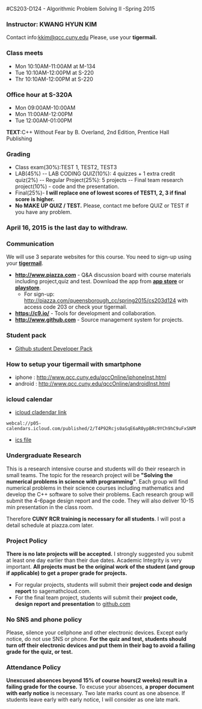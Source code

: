 #CS203-D124 - Algorithmic Problem Solving II -Spring 2015
### Instructor: KWANG HYUN KIM
Contact info:kkim@qcc.cuny.edu
Please, use your **tigermail.**
### Class meets
- Mon 10:10AM-11:00AM at M-134
- Tue 10:10AM-12:00PM at S-220
- Thr 10:10AM-12:00PM at S-220

### Office hour at S-320A
- Mon 09:00AM-10:00AM
- Mon 11:00AM-12:00PM
- Tue 12:00AM-01:00PM

**TEXT**:C++ Without Fear by B. Overland, 2nd Edition, Prentice Hall Publishing
### Grading
- Class exam(30%):TEST 1, TEST2, TEST3
- LAB(45%)
 -- LAB CODING QUIZ(10%): 4 quizzes + 1 extra credit quiz(2%)
 -- Regular Project(25%): 5 projects
 -- Final team research project(10%) - code and  the presentation.
- Final(25%)- **I will replace one of lowest scores of TEST1, 2, 3 if final score is higher.**
- **No MAKE UP QUIZ / TEST.** Please, contact me before QUIZ or TEST if you have any problem.

### April 16, 2015 is the last day to withdraw.

### Communication
We will use 3 separate websites for this course. You need to sign-up using your [**tigermail**](https://tigermail.qcc.cuny.edu/).
- **http://www.piazza.com** - Q&A discussion board with course materials including project,quiz and test. Download the app from [**app store**]() or [**playstore**]().
  - For sign-up: http://piazza.com/queensborough_cc/spring2015/cs203d124 with access code 203 or check your tigermail.
- **https://c9.io/** - Tools for development and collaboration.
- **http://www.github.com** - Source management system for projects.

### Student pack

 - [Github student Developer Pack](https://education.github.com/pack)

### How to setup your tigermail with smartphone
- iphone : http://www.qcc.cuny.edu/qccOnline/iphoneInst.html
- android : http://www.qcc.cuny.edu/qccOnline/androidInst.html

### icloud calendar

- [icloud cladendar link](webcal://p05-calendars.icloud.com/published/2/T4P92Rcjs0aSqE6aR0ypBRc9YCh9hC9uFxSNPM9ckid0mF5eCOW3oEphUT9J_f5u1AP7KZKDNRgDbHPcQ274WdCsEUGNWQ1LwD8QKxjCXwg)
```
webcal://p05-calendars.icloud.com/published/2/T4P92Rcjs0aSqE6aR0ypBRc9YCh9hC9uFxSNPM9ckid0mF5eCOW3oEphUT9J_f5u1AP7KZKDNRgDbHPcQ274WdCsEUGNWQ1LwD8QKxjCXwg
```
 - [ics file](http://p05-calendars.icloud.com/published/2/T4P92Rcjs0aSqE6aR0ypBRc9YCh9hC9uFxSNPM9ckid0mF5eCOW3oEphUT9J_f5u1AP7KZKDNRgDbHPcQ274WdCsEUGNWQ1LwD8QKxjCXwg)


### Undergraduate Research

This is a research intensive course and students will do their research in small teams. The topic for the research project will be **"Solving the numerical problems in science with programming"**. Each group will find numerical problems in their science courses including mathematics and develop the C++ software to solve their problems. Each research group will submit the 4-6page design report and the code. They will also deliver 10-15 min presentation in the class room.

Therefore **CUNY RCR training is necessary for all students**. I will post a detail schedule at piazza.com later.

### Project Policy
**There is no late projects will be accepted.** I strongly suggested you submit at least one day earlier than their due dates. Academic Integrity is very important. **All projects must be the original work of the student (and group if applicable) to get a proper grade for projects.**
- For regular projects, students will submit their **project code and design report** to sagemathcloud.com.
- For the final team project, students will submit their **project code, design report and presentation** to [github.com](https://github.com/)

### No SNS and phone policy
Please, silence your cellphone and other electronic devices. Except early notice, do not use SNS or phone.
**For the quiz and test, students should turn off their electronic devices and put them in their bag to avoid a failing grade for the quiz, or test.**

### Attendance Policy
**Unexcused absences beyond 15% of course hours(2 weeks) result in a failing grade for the course.**  To excuse your absences, **a proper document with early notice** is necessary. Two late marks count as one absence. If students leave early with early notice, I will consider as one late mark.


